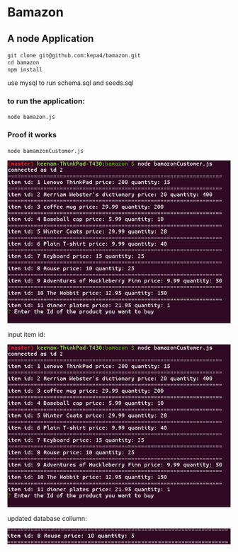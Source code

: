 # Bamazon

## A node Application 

``` 
git clone git@github.com:kepa4/bamazon.git 
cd bamazon
npm install
```
use mysql to run schema.sql and seeds.sql

### to run the application: 
`node bamazon.js`

### Proof it works

`node bamamzonCustomer.js`

![node command](https://github.com/kepa4/bamazon/blob/master/pictures/nodeBamazom.png?raw=true)

input item id:

![input item id](https://github.com/kepa4/bamazon/blob/master/pictures/nodeBamazom.png?raw=true)

updated database collumn:

![updated database collumn](https://github.com/kepa4/bamazon/blob/master/pictures/updatedCollumn.png?raw=true)
